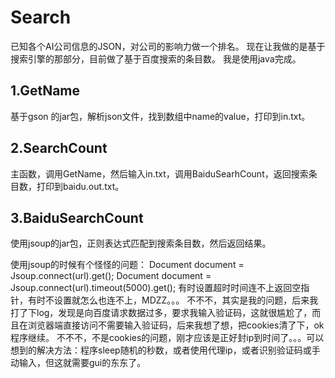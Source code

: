 Search
===

已知各个AI公司信息的JSON，对公司的影响力做一个排名。
现在让我做的是基于搜索引擎的那部分，目前做了基于百度搜索的条目数。
我是使用java完成。

1.GetName
---
基于gson 的jar包，解析json文件，找到数组中name的value，打印到in.txt。

2.SearchCount
---
主函数，调用GetName，然后输入in.txt，调用BaiduSearhCount，返回搜索条目数，打印到baidu.out.txt。

3.BaiduSearchCount
---
使用jsoup的jar包，正则表达式匹配到搜索条目数，然后返回结果。

使用jsoup的时候有个怪怪的问题：
Document document = Jsoup.connect(url).get();
Document document = Jsoup.connect(url).timeout(5000).get();
有时设置超时时间连不上返回空指针，有时不设置就怎么也连不上，MDZZ。。。
不不不，其实是我的问题，后来我打了下log，发现是向百度请求数据过多，要求我输入验证码，这就很尴尬了，而且在浏览器端直接访问不需要输入验证码，后来我想了想，把cookies清了下，ok程序继续。
不不不，不是cookies的问题，刚才应该是正好封ip到时间了。。。可以想到的解决方法：程序sleep随机的秒数，或者使用代理ip，或者识别验证码或手动输入，但这就需要gui的东东了。
